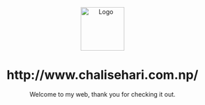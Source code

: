 <div align="center">
  <img alt="Logo" src="https://user-images.githubusercontent.com/75753187/197651348-b0160196-7401-4102-aa0c-4f916d5cdd68.png" width="100" />
</div>
<h1 align="center">
  http://www.chalisehari.com.np/
</h1>
<p align="center">
Welcome to my web, thank you for checking it out. 
</p>
